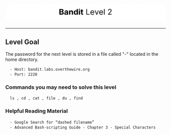 # ![Bandit Level 2](https://github.com/YunusEmreAlps/Scenarios/blob/master/CTF/ctf-bandit/Bandit%20Assets/Bandit2.png?raw=true)

---

## Level Goal

The password for the next level is stored in a file called "-" located in the home directory.

``` {.sh}
  - Host: bandit.labs.overthewire.org
  - Port: 2220
```

### Commands you may need to solve this level

``` {.sh}
  ls , cd , cat , file , du , find
```

### Helpful Reading Material

``` {.sh}
  - Google Search for “dashed filename”
  - Advanced Bash-scripting Guide - Chapter 3 - Special Characters
```
